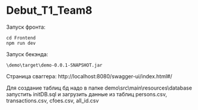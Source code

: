 # Debut_T1_Team8

Запуск фронта:
```
cd Frontend
npm run dev
```
Запуск бекэнда:
```
\demo\target\demo-0.0.1-SNAPSHOT.jar
```
Страница сваггера:  http://localhost:8080/swagger-ui/index.html#/

Для создание таблиц бд надо в папке demo\src\main\resources\database запустить initDB.sql и загрузить данные из таблиц persons.csv, transactions.csv, cfoes.csv, all_id.csv



